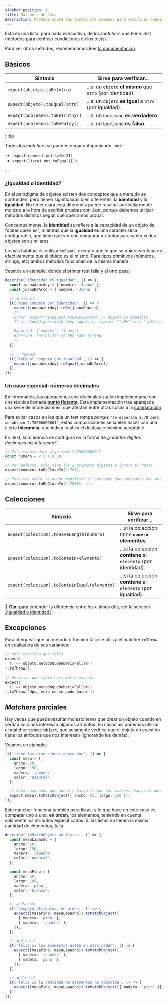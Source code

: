 ```yaml
---
sidebar_position: 1
title: Matchers de Jest
description: Machete sobre las formas más comunes para verificar condiciones en los tests.
---
```


Esta es una lista, para nada exhaustiva, de los _matchers_ que tiene Jest (métodos para verificar condiciones en los tests).

Para ver otros métodos, recomendamos leer [la documentación](https://jestjs.io/docs/expect).

## Básicos

| Sintaxis                        | Sirve para verificar...                                    |
| ------------------------------- | ---------------------------------------------------------- |
| `expect(objeto).toBe(otro)`     | ...si un `objeto` **el mismo** que `otro` (por identidad). |
| `expect(objeto).toEqual(otro)`  | ...si un `objeto` **es igual** a `otro` (por igualdad).    |
| `expect(booleano).toBeTruthy()` | ...si un `booleano` **es verdadero**.                      |
| `expect(booleano).toBeFalsy()`  | ...si un `booleano` **es falso**.                          |

:::tip

Todos los _matchers_ se pueden negar anteponiendo `.not`:

- `expect(numero).not.toBe(21)`
- `expect(lista).not.toEqual([])`.

:::

### ¿Igualdad o identidad?

En el paradigma de objetos existen dos conceptos que a menudo se confunden, pero tienen significados bien diferentes: la **identidad** y la **igualdad**. No tener clara esta diferencia puede resultar particularmente molesto a la hora de escribir pruebas con Jest, porque debemos utilizar métodos distintos según qué querramos probar.

Conceptualmente, la **identidad** se refiere a la capacidad de un objeto de "saber quién es", mientras que la **igualdad** es una característica configurable, que tiene que ver con comparar atributos para saber si dos objetos son similares.

Lo más habitual es utilizar `toEqual`, excepto que lo que se quiera verificar es efectivamente que el objeto es el mismo. Para tipos primitivos (números, strings, etc) ambos métodos funcionan de la misma manera.

Veamos un ejemplo, donde el primer test falla y el otro pasa:

```typescript
describe('Identidad VS igualdad', () => {
  const juanaAzurduy = { nombre: 'Juana' };
  const juanaDeArco = { nombre: 'Juana' };

  // ❌ Failed
  it('toBe compara por identidad', () => {
    expect(juanaAzurduy).toBe(juanaDeArco);
    /*
    Error: expect(received).toBe(expected) // Object.is equality
    If it should pass with deep equality, replace "toBe" with "toStrictEqual"

    Expected: {"nombre": "Juana"}
    Received: serializes to the same string
    */
  });

  // ✅ Passed
  it('toEqual compara por igualdad', () => {
    expect(juanaAzurduy).toEqual(juanaDeArco);
  });
});
```

### Un caso especial: números decimales

En informática, las operaciones con decimales suelen implementarse con una técnica llamada [**punto flotante**](http://puntoflotante.org/). Esta implementación trae aparejada una serie de imprecisiones, que afectan entre otras cosas a la [comparación](http://puntoflotante.org/errors/comparison/).

Para evitar casos en los que un test rompa porque `"se esperaba 2.78 pero se obtuvo 2.78000000001"`, estas comparaciones se suelen hacer con una cierta **tolerancia**, que indica cuál es el desfasaje máximo aceptable.

En Jest, la tolerancia se configura en la forma de _¿cuántos dígitos decimales me interesan?_:

```kotlin
// Esta cuenta dará algo como 2.78000000012
const numero = 2.1 + 0.68;

// Por defecto, solo mira los 2 primeros dígitos e ignora el resto
expect(numero).toBeCloseTo(2.781);

// Pero ese valor se puede modificar si queremos que considere más decimales
expect(numero).toBeCloseTo(2.78001, 4);
```

## Colecciones

| Sintaxis                                     | Sirve para verificar...                                        |
| -------------------------------------------- | -------------------------------------------------------------- |
| `expect(coleccion).toHaveLength(numero)`     | ...si la colección tiene **`numero` elementos**.               |
| `expect(coleccion).toContain(elemento)`      | ...si la colección **contiene** al `elemento` (por identidad). |
| `expect(coleccion).toContainEqual(elemento)` | ...si la colección **contiene** al `elemento` (por igualdad).  |

👀 **Ojo:** para entender la diferencia entre los ultimos dos, ver la sección [¿Igualdad o identidad?](#¿igualdad-o-identidad).

## Excepciones

Para chequear que un método o función falla se utiliza el matcher `toThrow` en cualquiera de sus variantes:

```kotlin
// Solo verifica que falle
expect(
  () => objeto.metodoQueDeberiaFallar()
).toThrow();

// Verifica que falle con cierto mensaje
expect(
  () => objeto.metodoQueDeberiaFallar()
).toThrow('Ups, esto no se pudo hacer');
```

## _Matchers_ parciales

Hay veces que puede resultar molesto tener que crear un objeto cuando en verdad solo nos interesan algunos atributos. En casos así podemos utilizar el matcher `toMatchObject`, que solamente verifica que el objeto en cuestión tiene los atributos que nos interesan (ignorando los demás).

Veamos un ejemplo:

```typescript
it('tiene las dimensiones adecuadas', () => {
  const mesa = {
    ancho: 50,
    largo: 150,
    madera: 'lapacho',
    color: 'natural',
  };

  // Solo comprueba que ancho y largo tengan los valores especificados.
  expect(mesa).toMatchObject({ ancho: 50, largo: 150 });
});
```

Este matcher funciona también para listas, y lo que hace en este caso es comparar uno a uno, **en orden**, los elementos, teniendo en cuenta solamente los atributos especificados. Si las listas no tienen la misma cantidad de elementos, falla.

```typescript
describe('toMatchObject en listas', () => {
  const mesaLapacho = {
    ancho: 50,
    largo: 150,
    madera: 'lapacho',
    color: 'natural',
  };

  const mesaPino = {
    ancho: 60,
    largo: 145,
    madera: 'pino',
    color: 'blanco',
  };

  // ✔️ Passed
  it('compara atributos, en orden', () => {
    expect([mesaPino, mesaLapacho]).toMatchObject([
      { madera: 'pino' },
      { madera: 'lapacho' },
    ]);
  });

  // ❌ Failed
  it('falla si los elementos están en otro orden', () => {
    expect([mesaPino, mesaLapacho]).toMatchObject([
      { madera: 'lapacho' },
      { madera: 'pino' },
    ]);
  });

  // ❌ Failed
  it('falla si la cantidad de elementos no coincide', () => {
    expect([mesaPino, mesaLapacho]).toMatchObject([{ madera: 'pino' }]);
  });
});
```
